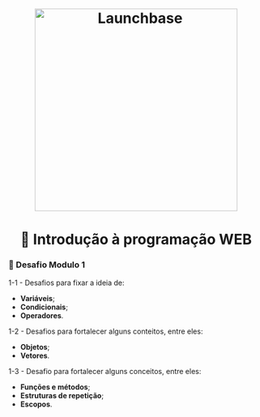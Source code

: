 <h1 align="center">
    <img alt="Launchbase" src="https://storage.googleapis.com/golden-wind/bootcamp-launchbase/logo.png" width="400px" />
</h1>


<h1 align="center">🎯 Introdução à programação WEB</h1>


### 🚀 Desafio Modulo 1

1-1 - Desafios para fixar a ideia de:
- __Variáveis__;
- __Condicionais__;
- __Operadores__.


1-2 - Desafios para fortalecer alguns conteitos, entre eles:
- __Objetos__;
- __Vetores__.

1-3 - Desafio para fortalecer alguns conceitos, entre eles:
- __Funções e métodos__;
- __Estruturas de repetição__;
- __Escopos__.